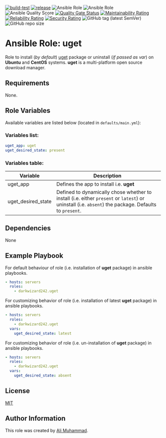 [![build-test](https://github.com/darkwizard242/ansible-role-uget/workflows/build-and-test/badge.svg?branch=master)](https://github.com/darkwizard242/ansible-role-uget/actions?query=workflow%3Abuild-and-test) [![release](https://github.com/darkwizard242/ansible-role-uget/workflows/release/badge.svg)](https://github.com/darkwizard242/ansible-role-uget/actions?query=workflow%3Arelease) ![Ansible Role](https://img.shields.io/ansible/role/56764?color=dark%20green) ![Ansible Role](https://img.shields.io/ansible/role/d/56764?color=dark&style=flat-square) ![Ansible Quality Score](https://img.shields.io/ansible/quality/56764?label=ansible%20quality%20score) [![Quality Gate Status](https://sonarcloud.io/api/project_badges/measure?project=ansible-role-uget&metric=alert_status)](https://sonarcloud.io/dashboard?id=ansible-role-uget) [![Maintainability Rating](https://sonarcloud.io/api/project_badges/measure?project=ansible-role-uget&metric=sqale_rating)](https://sonarcloud.io/dashboard?id=ansible-role-uget) [![Reliability Rating](https://sonarcloud.io/api/project_badges/measure?project=ansible-role-uget&metric=reliability_rating)](https://sonarcloud.io/dashboard?id=ansible-role-uget) [![Security Rating](https://sonarcloud.io/api/project_badges/measure?project=ansible-role-uget&metric=security_rating)](https://sonarcloud.io/dashboard?id=ansible-role-uget) ![GitHub tag (latest SemVer)](https://img.shields.io/github/tag/darkwizard242/ansible-role-uget?label=release) ![GitHub repo size](https://img.shields.io/github/repo-size/darkwizard242/ansible-role-uget?color=orange&style=flat-square)

# Ansible Role: uget

Role to install (_by default_) [uget](https://ugetdm.com/) package or uninstall (_if passed as var_) on **Ubuntu** and **CentOS** systems. **uget** is a multi-platform open source download manager.

## Requirements

None.

## Role Variables

Available variables are listed below (located in `defaults/main.yml`):

### Variables list:

```yaml
uget_app: uget
uget_desired_state: present
```

### Variables table:

Variable           | Description
------------------ | ----------------------------------------------------------------------------------------------------------------------------------------------------
uget_app           | Defines the app to install i.e. **uget**
uget_desired_state | Defined to dynamically chose whether to install (i.e. either `present` or `latest`) or uninstall (i.e. `absent`) the package. Defaults to `present`.

## Dependencies

None

## Example Playbook

For default behaviour of role (i.e. installation of **uget** package) in ansible playbooks.

```yaml
- hosts: servers
  roles:
    - darkwizard242.uget
```

For customizing behavior of role (i.e. installation of latest **uget** package) in ansible playbooks.

```yaml
- hosts: servers
  roles:
    - darkwizard242.uget
  vars:
    uget_desired_state: latest
```

For customizing behavior of role (i.e. un-installation of **uget** package) in ansible playbooks.

```yaml
- hosts: servers
  roles:
    - darkwizard242.uget
  vars:
    uget_desired_state: absent
```

## License

[MIT](https://github.com/darkwizard242/ansible-role-uget/blob/master/LICENSE)

## Author Information

This role was created by [Ali Muhammad](https://www.alimuhammad.dev/).
